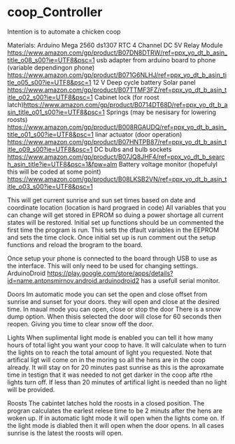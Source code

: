 # coop_Controller

Intention is to automate a chicken coop

Materials:
Arduino Mega 2560
ds1307 RTC
4 Channel DC 5V Relay Module https://www.amazon.com/gp/product/B07DN8DTRW/ref=ppx_yo_dt_b_asin_title_o08_s00?ie=UTF8&psc=1
usb adapter from arduino board to phone (variable dependingon phone) https://www.amazon.com/gp/product/B071G6NLHJ/ref=ppx_yo_dt_b_asin_title_o05_s00?ie=UTF8&psc=1
12 V Deep cycle battery
Solar panel https://www.amazon.com/gp/product/B07TTMF3FZ/ref=ppx_yo_dt_b_asin_title_o02_s00?ie=UTF8&psc=1
Cabinet lock (for roost latch)https://www.amazon.com/gp/product/B0714DT68D/ref=ppx_yo_dt_b_asin_title_o01_s00?ie=UTF8&psc=1
Springs (may be nesisary for lowering roosts) https://www.amazon.com/gp/product/B008RGAUDQ/ref=ppx_yo_dt_b_asin_title_o01_s00?ie=UTF8&psc=1
linar actuator (door operation) https://www.amazon.com/gp/product/B07HNTPB87/ref=ppx_yo_dt_b_asin_title_o09_s00?ie=UTF8&psc=1
DC bulbs and bulb sockets https://www.amazon.com/gp/product/B07JQ8JHF4/ref=ppx_yo_dt_b_search_asin_title?ie=UTF8&psc=1&fpw=alm
Battery voltage monitor (hopefulyl this will be coded at some point) https://www.amazon.com/gp/product/B08LKSB2VN/ref=ppx_yo_dt_b_asin_title_o03_s00?ie=UTF8&psc=1


This will get current sunrise and sun set times based on date and coordinate location (location is hard prograed in code)
All variables that you can change will get stored in EPROM so duing a power shortage all current states will be restored. 
Initial set up functions should be un commented the first time the program is run. This sets the dfault variables in the EEPROM and sets the time clock.
Once initial set up is run comment out the setup functions and reload the brogram to the board. 

Once setup your phone is connected to the board through USB to use as the interface. This will only need to be used for changing settings. 
ArduinoDroid https://play.google.com/store/apps/details?id=name.antonsmirnov.android.arduinodroid2 has a usefull serial monitor.

Doors
Im automatic mode you can set the open and close offset from sunrise and sunset for your doors. they will open and close at the desired time.
In maual mode you can open, close or stop the door
There is a snow dump option. When thisis selected the door will close for 60 seconds then reopen. Giving you time to clear snow off the door. 

Lights
When suplimental light mode is enabled you can tell it how many hours of total light you want your coop to have. 
It will calculate when to turn the lights on to reach the total amount of light you requested. 
Note that artifical ligt will come on in the moring so all the hens are in the coop already. 
It will stay on for 20 minutes past sunrise as this is the aproxamate time in testign that it was needed to not get darker in the coop afte rthe lights turn off.
If less than 20 minutes of artifical light is needed than no light will be provided. 

Roosts
The cabintet latches hold the roosts in a closed position.
The progran calculates the earlest relese time to be 2 minuts after the hens are woken up.
If in automatic light mode it will open when the lights come on.
If the light mode is diabled then it will open when the door opens.
In all cases sunrise is the latest the roosts will open. 


